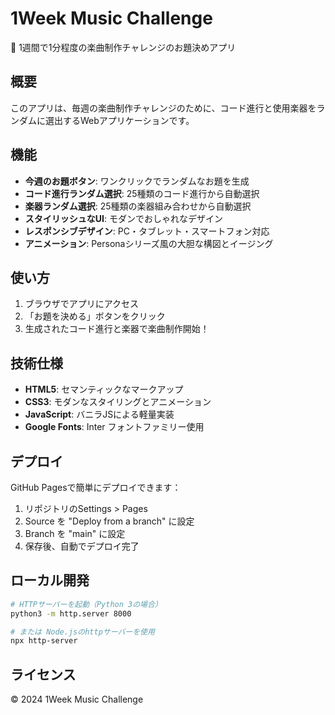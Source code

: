 # 1Week Music Challenge

🎵 1週間で1分程度の楽曲制作チャレンジのお題決めアプリ

## 概要

このアプリは、毎週の楽曲制作チャレンジのために、コード進行と使用楽器をランダムに選出するWebアプリケーションです。

## 機能

- **今週のお題ボタン**: ワンクリックでランダムなお題を生成
- **コード進行ランダム選択**: 25種類のコード進行から自動選択
- **楽器ランダム選択**: 25種類の楽器組み合わせから自動選択
- **スタイリッシュなUI**: モダンでおしゃれなデザイン
- **レスポンシブデザイン**: PC・タブレット・スマートフォン対応
- **アニメーション**: Personaシリーズ風の大胆な構図とイージング

## 使い方

1. ブラウザでアプリにアクセス
2. 「お題を決める」ボタンをクリック
3. 生成されたコード進行と楽器で楽曲制作開始！

## 技術仕様

- **HTML5**: セマンティックなマークアップ
- **CSS3**: モダンなスタイリングとアニメーション
- **JavaScript**: バニラJSによる軽量実装
- **Google Fonts**: Inter フォントファミリー使用

## デプロイ

GitHub Pagesで簡単にデプロイできます：

1. リポジトリのSettings > Pages
2. Source を "Deploy from a branch" に設定
3. Branch を "main" に設定
4. 保存後、自動でデプロイ完了

## ローカル開発

```bash
# HTTPサーバーを起動（Python 3の場合）
python3 -m http.server 8000

# または Node.jsのhttpサーバーを使用
npx http-server
```

## ライセンス

© 2024 1Week Music Challenge